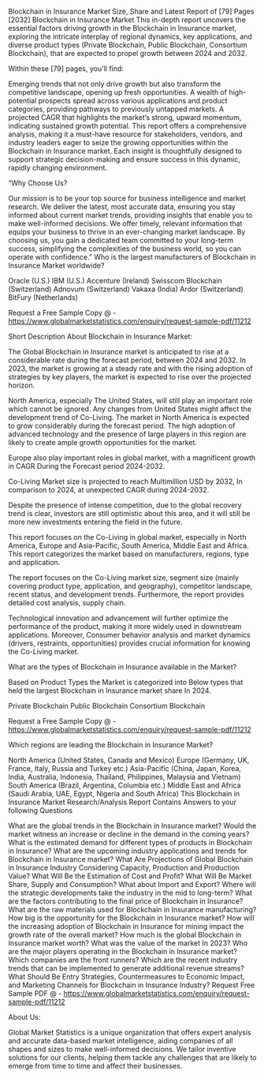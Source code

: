 Blockchain in Insurance Market Size, Share and Latest Report of [79] Pages [2032]
Blockchain in Insurance Market This in-depth report uncovers the essential factors driving growth in the Blockchain in Insurance market, exploring the intricate interplay of regional dynamics, key applications, and diverse product types (Private Blockchain, Public Blockchain, Consortium Blockchain), that are expected to propel growth between 2024 and 2032.

Within these [79] pages, you'll find:

Emerging trends that not only drive growth but also transform the competitive landscape, opening up fresh opportunities.
A wealth of high-potential prospects spread across various applications and product categories, providing pathways to previously untapped markets.
A projected CAGR that highlights the market’s strong, upward momentum, indicating sustained growth potential.
This report offers a comprehensive analysis, making it a must-have resource for stakeholders, vendors, and industry leaders eager to seize the growing opportunities within the Blockchain in Insurance market. Each insight is thoughtfully designed to support strategic decision-making and ensure success in this dynamic, rapidly changing environment.

“Why Choose Us?

Our mission is to be your top source for business intelligence and market research.
We deliver the latest, most accurate data, ensuring you stay informed about current market trends, providing insights that enable you to make well-informed decisions.
We offer timely, relevant information that equips your business to thrive in an ever-changing market landscape.
By choosing us, you gain a dedicated team committed to your long-term success, simplifying the complexities of the business world, so you can operate with confidence.”
Who is the largest manufacturers of Blockchain in Insurance Market worldwide?

 

Oracle (U.S.)
IBM (U.S.)
Accenture (Ireland)
Swisscom Blockchain (Switzerland)
Adnovum (Switzerland)
Vakaxa (India)
Ardor (Switzerland)
BitFury (Netherlands)
 

Request a Free Sample Copy @ - https://www.globalmarketstatistics.com/enquiry/request-sample-pdf/11212

 

Short Description About Blockchain in Insurance Market:

The Global Blockchain in Insurance market is anticipated to rise at a considerable rate during the forecast period, between 2024 and 2032. In 2023, the market is growing at a steady rate and with the rising adoption of strategies by key players, the market is expected to rise over the projected horizon.

North America, especially The United States, will still play an important role which cannot be ignored. Any changes from United States might affect the development trend of Co-Living. The market in North America is expected to grow considerably during the forecast period. The high adoption of advanced technology and the presence of large players in this region are likely to create ample growth opportunities for the market.

Europe also play important roles in global market, with a magnificent growth in CAGR During the Forecast period 2024-2032.

Co-Living Market size is projected to reach Multimillion USD by 2032, In comparison to 2024, at unexpected CAGR during 2024-2032.

Despite the presence of intense competition, due to the global recovery trend is clear, investors are still optimistic about this area, and it will still be more new investments entering the field in the future.

This report focuses on the Co-Living in global market, especially in North America, Europe and Asia-Pacific, South America, Middle East and Africa. This report categorizes the market based on manufacturers, regions, type and application.

The report focuses on the Co-Living market size, segment size (mainly covering product type, application, and geography), competitor landscape, recent status, and development trends. Furthermore, the report provides detailed cost analysis, supply chain.

Technological innovation and advancement will further optimize the performance of the product, making it more widely used in downstream applications. Moreover, Consumer behavior analysis and market dynamics (drivers, restraints, opportunities) provides crucial information for knowing the Co-Living market.

What are the types of Blockchain in Insurance available in the Market?

Based on Product Types the Market is categorized into Below types that held the largest Blockchain in Insurance market share In 2024.

 

Private Blockchain
Public Blockchain
Consortium Blockchain
 

Request a Free Sample Copy @ - https://www.globalmarketstatistics.com/enquiry/request-sample-pdf/11212

Which regions are leading the Blockchain in Insurance Market?

North America (United States, Canada and Mexico)
Europe (Germany, UK, France, Italy, Russia and Turkey etc.)
Asia-Pacific (China, Japan, Korea, India, Australia, Indonesia, Thailand, Philippines, Malaysia and Vietnam)
South America (Brazil, Argentina, Columbia etc.)
Middle East and Africa (Saudi Arabia, UAE, Egypt, Nigeria and South Africa)
This Blockchain in Insurance Market Research/Analysis Report Contains Answers to your following Questions

What are the global trends in the Blockchain in Insurance market? Would the market witness an increase or decline in the demand in the coming years?
What is the estimated demand for different types of products in Blockchain in Insurance? What are the upcoming industry applications and trends for Blockchain in Insurance market?
What Are Projections of Global Blockchain in Insurance Industry Considering Capacity, Production and Production Value? What Will Be the Estimation of Cost and Profit? What Will Be Market Share, Supply and Consumption? What about Import and Export?
Where will the strategic developments take the industry in the mid to long-term?
What are the factors contributing to the final price of Blockchain in Insurance? What are the raw materials used for Blockchain in Insurance manufacturing?
How big is the opportunity for the Blockchain in Insurance market? How will the increasing adoption of Blockchain in Insurance for mining impact the growth rate of the overall market?
How much is the global Blockchain in Insurance market worth? What was the value of the market In 2023?
Who are the major players operating in the Blockchain in Insurance market? Which companies are the front runners?
Which are the recent industry trends that can be implemented to generate additional revenue streams?
What Should Be Entry Strategies, Countermeasures to Economic Impact, and Marketing Channels for Blockchain in Insurance Industry?
Request Free Sample PDF @ - https://www.globalmarketstatistics.com/enquiry/request-sample-pdf/11212

About Us:

Global Market Statistics is a unique organization that offers expert analysis and accurate data-based market intelligence, aiding companies of all shapes and sizes to make well-informed decisions. We tailor inventive solutions for our clients, helping them tackle any challenges that are likely to emerge from time to time and affect their businesses.